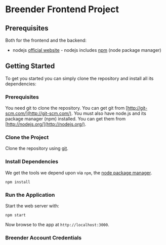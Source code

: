# Breender Frontend Project

## Prerequisites

Both for the frontend and the backend:

-   nodejs [official website](https://nodejs.org/en/) - nodejs includes [npm](https://www.npmjs.com/) (node package manager)

## Getting Started

To get you started you can simply clone the repository and install all its dependencies:

### Prerequisites

You need git to clone the repository. You can get git from [http://git-scm.com/](http://git-scm.com/).
You must also have node.js and its package manager (npm) installed. You can get them from [http://nodejs.org/](http://nodejs.org/).

### Clone the Project

Clone the repository using [git](http://git-scm.com/).

### Install Dependencies

We get the tools we depend upon via `npm`, the [node package manager](https://www.npmjs.com).

```
npm install
```

### Run the Application

Start the web server with:

```
npm start
```

Now browse to the app at `http://localhost:3000`.

### Breender Account Credentials
